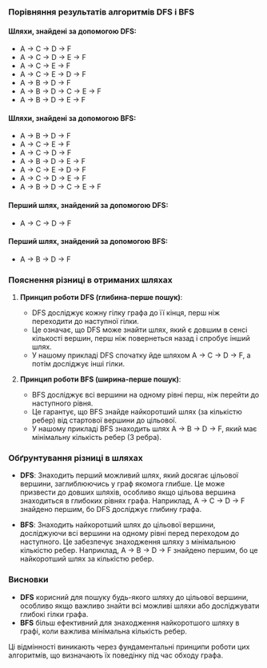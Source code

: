 ### Порівняння результатів алгоритмів DFS і BFS

#### Шляхи, знайдені за допомогою DFS:

- A -> C -> D -> F
- A -> C -> D -> E -> F
- A -> C -> E -> F
- A -> C -> E -> D -> F
- A -> B -> D -> F
- A -> B -> D -> C -> E -> F
- A -> B -> D -> E -> F

#### Шляхи, знайдені за допомогою BFS:

- A -> B -> D -> F
- A -> C -> E -> F
- A -> C -> D -> F
- A -> B -> D -> E -> F
- A -> C -> E -> D -> F
- A -> C -> D -> E -> F
- A -> B -> D -> C -> E -> F

#### Перший шлях, знайдений за допомогою DFS:

- A -> C -> D -> F

#### Перший шлях, знайдений за допомогою BFS:

- A -> B -> D -> F

### Пояснення різниці в отриманих шляхах

1. **Принцип роботи DFS (глибина-перше пошук)**:
    - DFS досліджує кожну гілку графа до її кінця, перш ніж переходити до наступної гілки.
    - Це означає, що DFS може знайти шлях, який є довшим в сенсі кількості вершин, перш ніж повернеться назад і спробує
      інший шлях.
    - У нашому прикладі DFS спочатку йде шляхом A -> C -> D -> F, а потім досліджує інші гілки.

2. **Принцип роботи BFS (ширина-перше пошук)**:
    - BFS досліджує всі вершини на одному рівні перш, ніж перейти до наступного рівня.
    - Це гарантує, що BFS знайде найкоротший шлях (за кількістю ребер) від стартової вершини до цільової.
    - У нашому прикладі BFS знаходить шлях A -> B -> D -> F, який має мінімальну кількість ребер (3 ребра).

### Обґрунтування різниці в шляхах

- **DFS**:
  Знаходить перший можливий шлях, який досягає цільової вершини, заглиблюючись у граф якомога глибше. Це може призвести
  до довших шляхів, особливо якщо цільова вершина знаходиться в глибоких рівнях графа. Наприклад, A -> C -> D -> F
  знайдено першим, бо DFS досліджує глибину графа.

- **BFS**:
  Знаходить найкоротший шлях до цільової вершини, досліджуючи всі вершини на одному рівні перед переходом до наступного.
  Це забезпечує знаходження шляху з мінімальною кількістю ребер. Наприклад, A -> B -> D -> F знайдено першим, бо це
  найкоротший шлях за кількістю ребер.

### Висновки

- **DFS** корисний для пошуку будь-якого шляху до цільової вершини, особливо якщо важливо знайти всі можливі шляхи або
  досліджувати глибокі гілки графа.
- **BFS** більш ефективний для знаходження найкоротшого шляху в графі, коли важлива мінімальна кількість ребер.

Ці відмінності виникають через фундаментальні принципи роботи цих алгоритмів, що визначають їх поведінку під час обходу
графа.